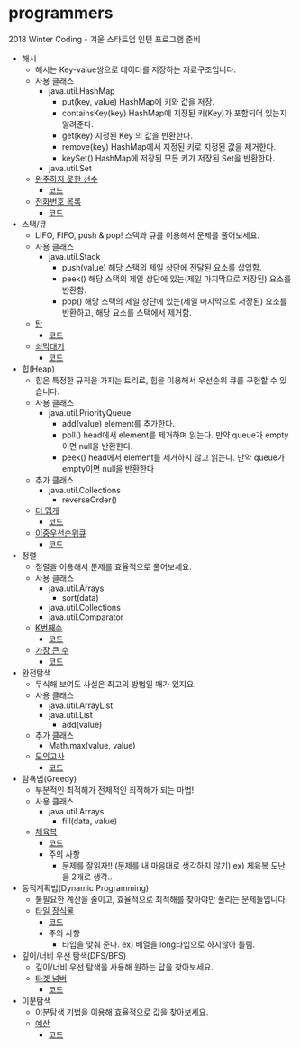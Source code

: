# programmers
 2018 Winter Coding - 겨울 스타트업 인턴 프로그램 준비

* 해시
  * 해시는 Key-value쌍으로 데이터를 저장하는 자료구조입니다.
  * 사용 클래스
    * java.util.HashMap
      * put(key, value) HashMap에 키와 값을 저장.
      * containsKey(key) HashMap에 지정된 키(Key)가 포함되어 있는지 알려준다. 
      * get(key) 지정된 Key 의 값을 반환한다. 
      * remove(key) HashMap에서 지정된 키로 지정된 값을 제거한다.
      * keySet() HashMap에 저장된 모든 키가 저장된 Set을 반환한다.
    * java.util.Set
  * [완주하지 못한 선수](https://programmers.co.kr/learn/courses/30/lessons/42576)
    * [코드](https://github.com/blind180915/programmers/blob/master/Programmers/src/hash/Hash42576.java)
  * [전화번호 목록](https://programmers.co.kr/learn/courses/30/lessons/42577)
    * [코드](https://github.com/blind180915/programmers/blob/master/Programmers/src/hash/Hash42577.java)
* 스택/큐
  * LIFO, FIFO, push & pop! 스택과 큐를 이용해서 문제를 풀어보세요.
  * 사용 클래스
    * java.util.Stack
      * push(value) 해당 스택의 제일 상단에 전달된 요소를 삽입함.
      * peek() 해당 스택의 제일 상단에 있는(제일 마지막으로 저장된) 요소를 반환함.
      * pop() 해당 스택의 제일 상단에 있는(제일 마지막으로 저장된) 요소를 반환하고, 해당 요소를 스택에서 제거함.
  * [탑](https://programmers.co.kr/learn/courses/30/lessons/42588)
    * [코드](https://github.com/blind180915/programmers/blob/master/Programmers/src/stack/Stack42588.java)
  * [쇠막대기](https://programmers.co.kr/learn/courses/30/lessons/42585)
    * [코드](https://github.com/blind180915/programmers/blob/master/Programmers/src/stack_queue/StackQueue42585.java)
* 힙(Heap)
  * 힙은 특정한 규칙을 가지는 트리로, 힙을 이용해서 우선순위 큐를 구현할 수 있습니다.
  * 사용 클래스 
    * java.util.PriorityQueue
      * add(value) element를 추가한다.
      * poll() head에서 element를 제거하며 읽는다. 만약 queue가 empty이면 null을 반환한다.
      * peek() head에서 element를 제거하지 않고 읽는다. 만약 queue가 empty이면 null을 반환한다
  * 추가 클래스
    * java.util.Collections 
      * reverseOrder()
  * [더 맵게](https://programmers.co.kr/learn/courses/30/lessons/42626)
    * [코드](https://github.com/blind180915/programmers/blob/master/Programmers/src/heap/Heap42626.java)
  * [이중우선순위큐](https://programmers.co.kr/learn/courses/30/lessons/42628)
    * [코드](https://github.com/blind180915/programmers/blob/master/Programmers/src/heap/Heap42628.java)
* 정렬
  * 정렬을 이용해서 문제를 효율적으로 풀어보세요.
  * 사용 클래스
    * java.util.Arrays
      * sort(data)
    * java.util.Collections
    * java.util.Comparator
  * [K번째수](https://programmers.co.kr/learn/courses/30/lessons/42748)
    * [코드](https://github.com/blind180915/programmers/blob/master/Programmers/src/sort/Sort42748.java)
  * [가장 큰 수](https://programmers.co.kr/learn/courses/30/lessons/42746)
    * [코드](https://github.com/blind180915/programmers/blob/master/Programmers/src/sort/Sort42746.java)
* 완전탐색
  * 무식해 보여도 사실은 최고의 방법일 때가 있지요.
  * 사용 클래스
    * java.util.ArrayList
    * java.util.List
      * add(value)
  * 추가 클래스
    * Math.max(value, value)
  * [모의고사](https://programmers.co.kr/learn/courses/30/lessons/42840)
    * [코드](https://github.com/blind180915/programmers/blob/master/Programmers/src/brute_force_search/BruteForceSearch42840.java)
* 탐욕법(Greedy)
  * 부분적인 최적해가 전체적인 최적해가 되는 마법!
  * 사용 클래스
    * java.util.Arrays
      * fill(data, value)
  * [체육복](https://programmers.co.kr/learn/courses/30/lessons/42862)
    * [코드](https://github.com/blind180915/programmers/blob/master/Programmers/src/greedy/Greedy42862.java)
    * 주의 사항 
      * 문제를 잘읽자!! (문제를 내 마음대로 생각하지 않기) ex) 체육복 도난을 2개로 생각..
* 동적계획법(Dynamic Programming)
  * 불필요한 계산을 줄이고, 효율적으로 최적해를 찾아야만 풀리는 문제들입니다.
  * [타일 장식물](https://programmers.co.kr/learn/courses/30/lessons/43104)
    * [코드](https://github.com/blind180915/programmers/blob/master/Programmers/src/dynamic_programming/DynamicProgramming43104.java)
    * 주의 사항
      * 타입을 맞춰 준다. ex) 배열을 long타입으로 하지않아 틀림.
* 깊이/너비 우선 탐색(DFS/BFS)
  * 깊이/너비 우선 탐색을 사용해 원하는 답을 찾아보세요.
  * [타겟 넘버](https://programmers.co.kr/learn/courses/30/lessons/43165)
    * [코드](https://github.com/blind180915/programmers/blob/master/Programmers/src/dfs_bfs/DFS_BFS43165.java)
* 이분탐색
  * 이분탐색 기법을 이용해 효율적으로 값을 찾아보세요.
  * [예산](https://programmers.co.kr/learn/courses/30/lessons/43237)
    * [코드](https://github.com/blind180915/programmers/blob/master/Programmers/src/binary_search/BinarySearch43237.java)

